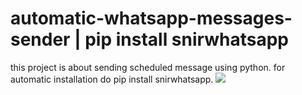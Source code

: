 # automatic-whatsapp-messages-sender | pip install snirwhatsapp
this project is about sending scheduled message using python.
for automatic installation do pip install snirwhatsapp.
![](https://i.postimg.cc/KYXR48FF/Screenshot-16.png)

